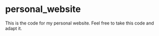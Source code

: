 # personal_website
This is the code for my personal website. Feel free to take this code and adapt it.
